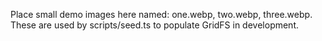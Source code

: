 Place small demo images here named: one.webp, two.webp, three.webp.
These are used by scripts/seed.ts to populate GridFS in development.
